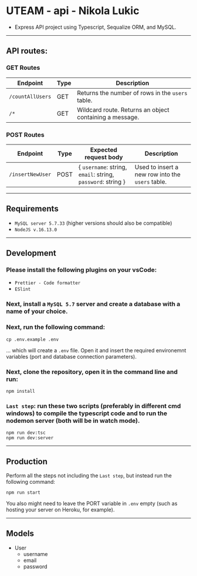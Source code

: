 # UTEAM - api - Nikola Lukic

- Express API project using Typescript, Sequalize ORM, and MySQL.

---

## API routes:

### GET Routes

| Endpoint       | Type | Description                                             |
| -------------- | ---- | ------------------------------------------------------- |
| `/countAllUsers` | GET  | Returns the number of rows in the `users` table.        |
| `/* `          | GET  | Wildcard route. Returns an object containing a message. |

### POST Routes

| Endpoint         | Type | Expected request body                                       | Description                                      |
| ---------------- | ---- | ----------------------------------------------------------- | ------------------------------------------------ |
| `/insertNewUser` | POST | { `username`: string, `email`: string, `password`: string } | Used to insert a new row into the `users` table. |

---

## Requirements

- `MySQL server 5.7.33` (higher versions should also be compatible)
- `NodeJS v.16.13.0`

---

## Development

### Please install the following plugins on your vsCode:

- `Prettier - Code formatter`
- `ESlint`

### Next, install a `MySQL 5.7` server and create a database with a name of your choice.

### Next, run the following command:

    cp .env.example .env

... which will create a `.env` file. Open it and insert the required environemnt variables (port and database connection parameters).

### Next, clone the repository, open it in the command line and run:

    npm install

### `Last step`: run these two scripts (preferably in different cmd windows) to compile the typescript code and to run the nodemon server (both will be in watch mode).

    npm run dev:tsc
    npm run dev:server

---

## Production

Perform all the steps not including the `Last step`, but instead run the following command:

    npm run start

You also might need to leave the PORT variable in `.env` empty (such as hosting your server on Heroku, for example).

---

## Models

- User
  - username
  - email
  - password
